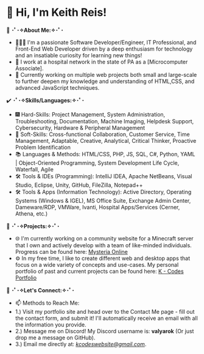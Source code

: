 # 👋 Hi, I'm Keith Reis!

🌟 **･ﾟ･✧About Me:✧･ﾟ･**
- 👨🏻‍💻 I'm a passionate Software Developer/Engineer, IT Professional, and Front-End Web Developer driven by a deep enthusiasm for technology and an insatiable curiosity for learning new things!
- 💼 I work at a hospital network in the state of PA as a [Microcomputer Associate].
- 🌱 Currently working on multiple web projects both small and large-scale to further deepen my knowledge and understanding of HTML,CSS, and advanced JavaScript techniques.

✔️ **･ﾟ･✧Skills/Languages:✧･ﾟ･**
- 🎆 Hard-Skills: Project Management, System Administration, Troubleshooting, Documentation, Machine Imaging, Helpdesk Support, Cybersecurity, Hardware & Peripheral Management
- 🎇 Soft-Skills: Cross-functional Collaboration, Customer Service, Time Management, Adaptable, Creative, Analytical, Critical Thinker, Proactive Problem Identification
- 📚 Languages & Methods: HTML/CSS, PHP, JS, SQL, C#, Python, YAML | Object-Oriented Programming, System Development Life Cycle, Waterfall, Agile
- 🛠️ Tools & IDEs (Programming): IntelliJ IDEA, Apache NetBeans, Visual Studio, Eclipse, Unity, GitHub, FileZilla, Notepad++
- 🛠️ Tools & Apps (Information Technology): Active Directory, Operating Systems (Windows & IGEL), MS Office Suite, Exchange Admin Center, Dameware/RDP, VMWare, Ivanti, Hospital Apps/Services (Cerner, Athena, etc.)

🚀 **･ﾟ･✧Projects:✧･ﾟ･**
- 🌐 I'm currently working on a community website for a Minecraft server that I own and actively develop with a team of like-minded individuals. Progress can be found here: [Mysteria Online](https://mysteriaonline.net)
- ⚙️ In my free time, I like to create different web and desktop apps that focus on a wide variety of concepts and use-cases. My personal portfolio of past and current projects can be found here: [K - Codes Portfolio](https://kcodes.me)

📲 **･ﾟ･✧Let's Connect:✧･ﾟ･**
- 📫 Methods to Reach Me:
- 1.) Visit my portfolio site and head over to the Contact Me page - fill out the contact form, and submit it! I'll automatically receive an email with all the information you provide.
- 2.) Message me on Discord! My Discord username is: **valyarok** (Or just drop me a message on GitHub).
- 3.) Email me directly at: *kcodeswebsite@gmail.com*.

